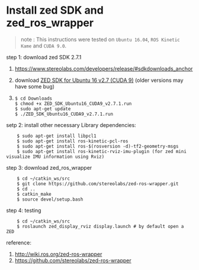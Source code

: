 # Install zed SDK and zed_ros_wrapper

> note : This instructions were tested on `Ubuntu 16.04`, `ROS Kinetic Kame` and `CUDA 9.0`.

step 1: download zed SDK 2.7.1 

 1. https://www.stereolabs.com/developers/release/#sdkdownloads_anchor

 2. download [ZED SDK for Ubuntu 16 v2.7 (CUDA 9)](https://download.stereolabs.com/zedsdk/2.7/ubuntu16_cuda9)   (older versions may have some bug)

 3. ```
    $ cd Downloads
    $ chmod +x ZED_SDK_Ubuntu16_CUDA9_v2.7.1.run
    $ sudo apt-get update
    $ ./ZED_SDK_Ubuntu16_CUDA9_v2.7.1.run
    ```

setp 2: install other necessary  Library dependencies:

```
    $ sudo apt-get install libpcl1
    $ sudo apt-get install ros-kinetic-pcl-ros
    $ sudo apt-get install ros-$(rosversion -d)-tf2-geometry-msgs
    $ sudo apt-get install ros-kinetic-rviz-imu-plugin (for zed mini visualize IMU information using Rviz)
```

step 3: download zed_ros_wrapper

```
   	$ cd ~/catkin_ws/src
    $ git clone https://github.com/stereolabs/zed-ros-wrapper.git
    $ cd ..
    $ catkin_make
    $ source devel/setup.bash
```

 step 4: testing

```
   	$ cd ~/catkin_ws/src
   	$ roslaunch zed_display_rviz display.launch # by default open a ZED  
```



reference:

1. http://wiki.ros.org/zed-ros-wrapper
2. https://github.com/stereolabs/zed-ros-wrapper